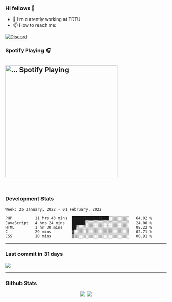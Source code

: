 ### Hi fellows 👋

- 🔭 I’m currently working at TDTU
- 📫 How to reach me:
<a href = "https://discordapp.com/users/517725152327499806">
  <img align="center" src="https://discord.c99.nl/widget/theme-4/517725152327499806.png" alt="Discord"/>
</a>


### Spotify Playing 🎧
[<img src="https://spotify-readme-git-master-maoleng.vercel.app/api/spotify-playing" alt="... Spotify Playing" width="350" />](https://open.spotify.com/user/jo3t0sjswxmpet9c67mq6qph3)
---
<br>

### Development Stats
<!--START_SECTION:waka-->
```text
Week: 26 January, 2022 - 01 February, 2022

PHP          11 hrs 43 mins  ████████████████░░░░░░░░░   64.02 % 
JavaScript   4 hrs 24 mins   ██████░░░░░░░░░░░░░░░░░░░   24.08 % 
HTML         1 hr 30 mins    ██░░░░░░░░░░░░░░░░░░░░░░░   08.22 % 
C            29 mins         ▓░░░░░░░░░░░░░░░░░░░░░░░░   02.71 % 
CSS          10 mins         ▒░░░░░░░░░░░░░░░░░░░░░░░░   00.91 % 
```
<!--END_SECTION:waka-->

---
### Last commit in 31 days
<img src = "https://activity-graph.herokuapp.com/graph?username=maoleng&theme=react-dark">

---
### Github Stats
<p align = "center">
  <img src = "https://github-readme-stats.vercel.app/api?username=maoleng&theme=radical&line_height=27">
  <img src = "https://github-readme-stats.vercel.app/api/top-langs/?username=maoleng&count_private=true&theme=radical&langs_count=3">
</p>
